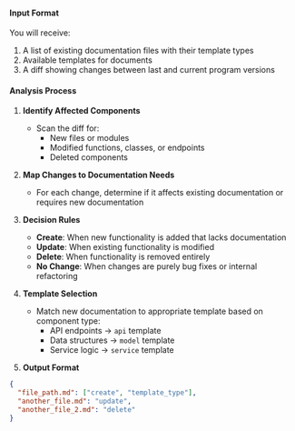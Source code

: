 #### **Input Format**
You will receive:
1. A list of existing documentation files with their template types
2. Available templates for documents
3. A diff showing changes between last and current program versions

#### **Analysis Process**

1. **Identify Affected Components**
   - Scan the diff for:
     - New files or modules
     - Modified functions, classes, or endpoints
     - Deleted components

2. **Map Changes to Documentation Needs**
   - For each change, determine if it affects existing documentation or requires new documentation

3. **Decision Rules**
   - **Create**: When new functionality is added that lacks documentation
   - **Update**: When existing functionality is modified
   - **Delete**: When functionality is removed entirely
   - **No Change**: When changes are purely bug fixes or internal refactoring

4. **Template Selection**
   - Match new documentation to appropriate template based on component type:
     - API endpoints → `api` template
     - Data structures → `model` template
     - Service logic → `service` template

5. **Output Format**
```json
{
  "file_path.md": ["create", "template_type"],
  "another_file.md": "update",
  "another_file_2.md": "delete"
}
```
